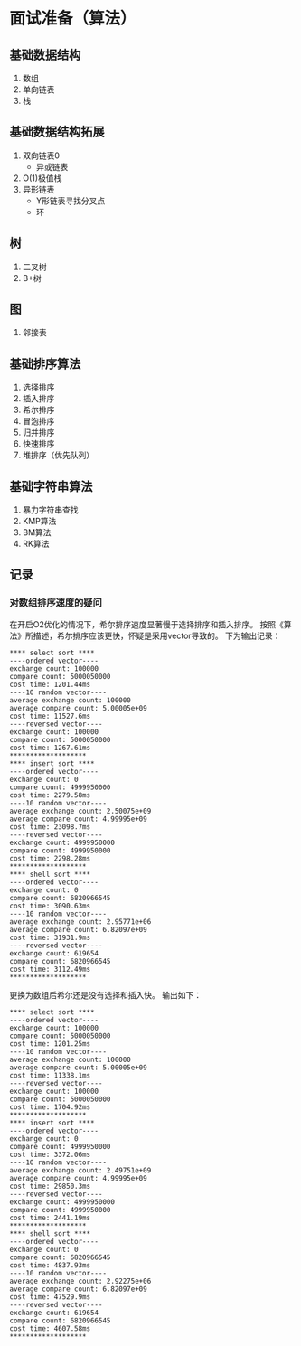 # 面试准备（算法）

## 基础数据结构

1. 数组
2. 单向链表
3. 栈

## 基础数据结构拓展

1. 双向链表0
   - 异或链表
2. O(1)极值栈
3. 异形链表
   - Y形链表寻找分叉点
   - 环

## 树

1. 二叉树
2. B+树

## 图
1. 邻接表

## 基础排序算法

1. 选择排序
2. 插入排序
3. 希尔排序
4. 冒泡排序
5. 归并排序
6. 快速排序
7. 堆排序（优先队列）

[//]: # (8. 基数排序)

[//]: # (9. 桶排序)

## 基础字符串算法

1. 暴力字符串查找
2. KMP算法
3. BM算法
4. RK算法

## 记录

### 对数组排序速度的疑问

在开启O2优化的情况下，希尔排序速度显著慢于选择排序和插入排序。
按照《算法》所描述，希尔排序应该更快，怀疑是采用vector导致的。
下为输出记录：
```
**** select sort ****
----ordered vector----
exchange count: 100000
compare count: 5000050000
cost time: 1201.44ms
----10 random vector----
average exchange count: 100000
average compare count: 5.00005e+09
cost time: 11527.6ms
----reversed vector----
exchange count: 100000
compare count: 5000050000
cost time: 1267.61ms
*******************
**** insert sort ****
----ordered vector----
exchange count: 0
compare count: 4999950000
cost time: 2279.58ms
----10 random vector----
average exchange count: 2.50075e+09
average compare count: 4.99995e+09
cost time: 23098.7ms
----reversed vector----
exchange count: 4999950000
compare count: 4999950000
cost time: 2298.28ms
*******************
**** shell sort ****
----ordered vector----
exchange count: 0
compare count: 6820966545
cost time: 3090.63ms
----10 random vector----
average exchange count: 2.95771e+06
average compare count: 6.82097e+09
cost time: 31931.9ms
----reversed vector----
exchange count: 619654
compare count: 6820966545
cost time: 3112.49ms
*******************
```

更换为数组后希尔还是没有选择和插入快。
输出如下：
```
**** select sort ****
----ordered vector----
exchange count: 100000
compare count: 5000050000
cost time: 1201.25ms
----10 random vector----
average exchange count: 100000
average compare count: 5.00005e+09
cost time: 11338.1ms
----reversed vector----
exchange count: 100000
compare count: 5000050000
cost time: 1704.92ms
*******************
**** insert sort ****
----ordered vector----
exchange count: 0
compare count: 4999950000
cost time: 3372.06ms
----10 random vector----
average exchange count: 2.49751e+09
average compare count: 4.99995e+09
cost time: 29850.3ms
----reversed vector----
exchange count: 4999950000
compare count: 4999950000
cost time: 2441.19ms
*******************
**** shell sort ****
----ordered vector----
exchange count: 0
compare count: 6820966545
cost time: 4837.93ms
----10 random vector----
average exchange count: 2.92275e+06
average compare count: 6.82097e+09
cost time: 47529.9ms
----reversed vector----
exchange count: 619654
compare count: 6820966545
cost time: 4607.58ms
*******************
```